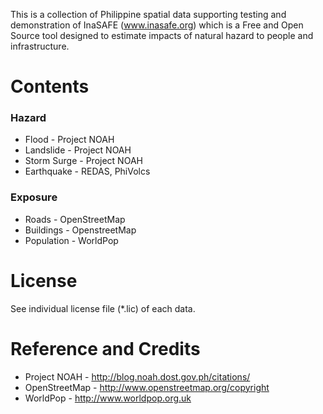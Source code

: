 
This is a collection of Philippine spatial data supporting testing and 
demonstration of InaSAFE (www.inasafe.org) which is a Free and Open 
Source tool designed to estimate impacts of natural hazard to people and infrastructure.

Contents
===============
### Hazard

 - Flood - Project NOAH
 - Landslide - Project NOAH
 - Storm Surge - Project NOAH
 - Earthquake - REDAS, PhiVolcs

### Exposure

 - Roads - OpenStreetMap
 - Buildings - OpenstreetMap
 - Population - WorldPop

License 
=================
See individual license file (*.lic) of each data.

Reference and Credits
========================

- Project NOAH - http://blog.noah.dost.gov.ph/citations/
- OpenStreetMap - http://www.openstreetmap.org/copyright
- WorldPop - http://www.worldpop.org.uk 

